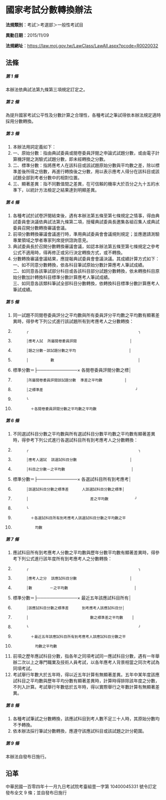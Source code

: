 # 國家考試分數轉換辦法




**法規類別**：考試＞考選部＞一般性考試目

**異動日期**：2015/11/09  

**法規網址**：https://law.moj.gov.tw/LawClass/LawAll.aspx?pcode=R0020032



## 法條
##### 第 1 條
本辦法依典試法第九條第三項規定訂定之。

##### 第 2 條
為提升國家考試公平性及分數計算之合理性，各種考試之筆試得依本辦法規定適時採用分數轉換。

##### 第 3 條
1. 本辦法用詞定義如下： 
1. 一、原始分數：指由典試委員或閱卷委員評閱之申論式試題分數，或由電子計算機評閱之測驗式試題分數，即未經轉換之分數。
1. 二、標準分數：指將應考人在該科目或該試題原始分數與平均數之差，除以標準差後所得之倍數，再進行轉換後之分數，用以表示應考人得分在該科目或該試題全部到考者分數中的相對位置。
1. 三、顯著差異：指不同數值間之差異，在可信賴的機率大於百分之九十五的水準下，以統計方法檢定之結果達到明顯差異。

##### 第 4 條
1. 各種考試於試卷評閱結束後，遇有本辦法第五條至第七條規定之情事，得由典試委員會決議依典試法第九條第二項，授權典試委員長邀集各組召集人或典試委員召開分數轉換審議會議。
1. 前項分數轉換審議會議進行時，準用典試委員會會議規則規定；並應邀請測驗專業領域之學者專家列席提供諮詢意見。
1. 典試委員長於召開分數轉換審議會議，如認本辦法第五條至第七條規定之參考公式不適用時，得再修正或另行決定轉換方式，或不轉換。
1. 分數轉換審議會議結果，應提報典試委員會會議決議。其成績計算方式如下：  
一、如不同意分數轉換，依各科目筆試原始分數計算應考人筆試成績。  
二、如同意各該筆試部分科目或各該科目部分試題分數轉換，依未轉換科目原始分數加計轉換科目標準分數計算應考人筆試成績。  
三、如同意各該類科筆試全部科目分數轉換，依轉換科目標準分數計算應考人筆試成績。

##### 第 5 條
1. 同一試題不同閱卷委員評分之平均數與所有委員評分平均數之平均數有顯著差異時，得參考下列公式進行該試題所有到考應考人之分數轉換：
1.           ╭                                                  ╮
1.           │應考人試  所屬閱卷委員評閱                        │
1.           │題之分數－該試題分數之平均                        │
1.           │          數                                      │
1. 標準分數＝├─────────────× 各閱卷委員評閱分數之標│
1.           │所屬閱卷委員評閱該試題分數  準差之平均數          │
1.           │之標準差                                          ╯
1.           ╰
1.             ＋各閱卷委員評閱分數之平均數之平均數

##### 第 6 條
1. 不同選試科目分數之平均數與所有選試科目分數平均數之平均數有顯著差異時，得參考下列公式進行各選試科目所有到考應考人之分數轉換：
1.           ╭                                                  ╮
1.           │應考人選試  該選試科目分數                        │
1.           │科目之分數－之平均數                              │
1. 標準分數＝├─────────────× 各選試科目所有到考應考│
1.           │該選試科目分數之標準差      人該選試科目分數之標準│
1.           │                            差之平均數            ╯
1.           ╰
1.             ＋各選試科目所有到考應考人該選試科目分數之平均數之平
1.               均數

##### 第 7 條
1. 應試科目所有到考應考人分數之平均數與歷年分數平均數有顯著差異時，得參考下列公式進行該年度所有到考應考人之分數轉換：
1.           ╭                                                  ╮
1.           │應考人之分  該應試科目分數                        │
1.           │數        －之平均數                              │
1. 標準分數＝├─────────────× 最近五年該應試科目所有│
1.           │該應試科目分數之標準差      到考應考人該應試科目分│
1.           │                            數之標準差之平均數    │  
1.           ╰                                                  ╯
1.             ＋最近五年該應試科目所有到考應考人該應試科目分數之平
1.               均數之平均數
1. 前項之歷年應試科目分數，指各年之同項考試同一應試科目分數，遇有一年舉辦二次以上之專門職業及技術人員考試，以各年應考人背景相當之同次考試為同項考試。
1. 考試舉行年數大於五年時，得以近五年計算有無顯著差異。五年中某年度該應試科目之平均數與歷年平均分數有顯著差異時，計算時得排除該年度之分數，不列入計算。考試舉行年數低於五年時，得以實際舉行之年數計算有無顯著差異。

##### 第 8 條
1. 各種考試筆試之分數轉換，該應試科目到考人數不足三十人時，其原始分數均不予轉換。
1. 依本辦法採行筆試分數轉換，應遵守該應試科目或該試題之計分範圍。

##### 第 9 條
本辦法自發布日施行。

## 沿革
中華民國一百零四年十一月九日考試院考臺組壹一字第 10400045331  號令訂定發布全文 9  條；並自發布日施行
